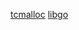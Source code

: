 [tcmalloc](http://goog-perftools.sourceforge.net/doc/tcmalloc.html)
[libgo](https://chromium.googlesource.com/native_client/nacl-gcc/+/ng/4.9/master/libgo/runtime)
